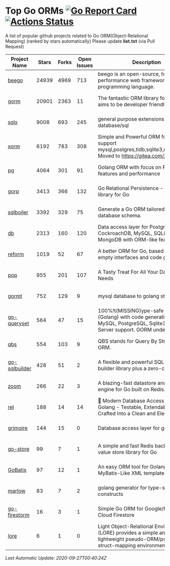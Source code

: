 # Top Go ORMs [![Go Report Card](https://goreportcard.com/badge/github.com/d-tsuji/awesome-go-orms)](https://goreportcard.com/report/github.com/d-tsuji/awesome-go-orms) [![Actions Status](https://github.com/d-tsuji/awesome-go-orms/workflows/CI/badge.svg)](https://github.com/d-tsuji/awesome-go-orms/actions)
A list of popular github projects related to Go ORM(Object-Relational Mapping) (ranked by stars automatically)
Please update **list.txt** (via Pull Request)

| Project Name | Stars | Forks | Open Issues | Description | Last Update |
| ------------ | ----- | ----- | ----------- | ----------- | ----------- |
| [beego](https://github.com/astaxie/beego) | 24939 | 4969 | 713 | beego is an open-source, high-performance web framework for the Go programming language. | 2020-09-27 00:33:51 |
| [gorm](https://github.com/go-gorm/gorm) | 20901 | 2363 | 11 | The fantastic ORM library for Golang, aims to be developer friendly | 2020-09-26 23:59:07 |
| [sqlx](https://github.com/jmoiron/sqlx) | 9008 | 693 | 245 | general purpose extensions to golang's database/sql | 2020-09-26 20:29:36 |
| [xorm](https://github.com/go-xorm/xorm) | 6192 | 783 | 308 | Simple and Powerful ORM for Go, support mysql,postgres,tidb,sqlite3,mssql,oracle, Moved to https://gitea.com/xorm/xorm | 2020-09-24 09:20:17 |
| [pg](https://github.com/go-pg/pg) | 4064 | 301 | 91 | Golang ORM with focus on PostgreSQL features and performance | 2020-09-26 18:18:30 |
| [gorp](https://github.com/go-gorp/gorp) | 3413 | 366 | 132 | Go Relational Persistence - an ORM-ish library for Go | 2020-09-25 01:12:27 |
| [sqlboiler](https://github.com/volatiletech/sqlboiler) | 3392 | 329 | 75 | Generate a Go ORM tailored to your database schema. | 2020-09-26 04:03:34 |
| [db](https://github.com/upper/db) | 2313 | 160 | 120 | Data access layer for PostgreSQL, CockroachDB, MySQL, SQLite and MongoDB with ORM-like features. | 2020-09-26 23:50:23 |
| [reform](https://github.com/go-reform/reform) | 1019 | 52 | 67 | A better ORM for Go, based on non-empty interfaces and code generation. | 2020-09-26 10:22:57 |
| [pop](https://github.com/gobuffalo/pop) | 955 | 201 | 107 | A Tasty Treat For All Your Database Needs | 2020-09-26 18:54:07 |
| [gormt](https://github.com/xxjwxc/gormt) | 752 | 129 | 9 | mysql database to golang struct | 2020-09-25 15:30:43 |
| [go-queryset](https://github.com/jirfag/go-queryset) | 564 | 47 | 15 | 100%!t(MISSING)ype-safe ORM for Go (Golang) with code generation and MySQL, PostgreSQL, Sqlite3, SQL Server support. GORM under the hood. | 2020-09-26 11:02:35 |
| [qbs](https://github.com/coocood/qbs) | 554 | 103 | 9 | QBS stands for Query By Struct. A Go ORM. | 2020-09-23 14:54:19 |
| [go-sqlbuilder](https://github.com/huandu/go-sqlbuilder) | 428 | 51 | 2 | A flexible and powerful SQL string builder library plus a zero-config ORM. | 2020-09-23 03:42:31 |
| [zoom](https://github.com/albrow/zoom) | 266 | 22 | 3 | A blazing-fast datastore and querying engine for Go built on Redis. | 2020-09-08 13:11:50 |
| [rel](https://github.com/Fs02/rel) | 188 | 14 | 14 | :school_satchel: Modern Database Access Layer for Golang - Testable, Extendable and Crafted Into a Clean and Elegant API | 2020-09-26 14:35:57 |
| [grimoire](https://github.com/Fs02/grimoire) | 144 | 15 | 0 | Database access layer for golang | 2020-09-25 13:55:10 |
| [go-store](https://github.com/gosuri/go-store) | 99 | 7 | 1 | A simple and fast Redis backed key-value store library for Go | 2020-07-23 22:23:40 |
| [GoBatis](https://github.com/runner-mei/GoBatis) | 97 | 12 | 1 | An easy ORM tool for Golang, support MyBatis-Like XML template SQL | 2020-09-14 01:39:50 |
| [marlow](https://github.com/dadleyy/marlow) | 83 | 7 | 2 | golang generator for type-safe sql api constructs | 2020-08-18 14:11:29 |
| [go-firestorm](https://github.com/jschoedt/go-firestorm) | 16 | 3 | 1 | Simple Go ORM for Google/Firebase Cloud Firestore | 2020-09-02 01:58:59 |
| [lore](https://github.com/abrahambotros/lore) | 6 | 1 | 0 | Light Object-Relational Environment (LORE) provides a simple and lightweight pseudo-ORM/pseudo-struct-mapping environment for Go | 2020-07-01 08:56:52 |

*Last Automatic Update: 2020-09-27T00:40:24Z*